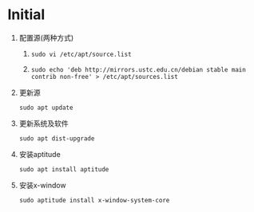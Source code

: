 # Initial

1. 配置源(两种方式)

   1. `sudo vi /etc/apt/source.list`

   2. `sudo echo 'deb http://mirrors.ustc.edu.cn/debian stable main contrib non-free' > /etc/apt/sources.list`

2. 更新源

	`sudo apt update`

3. 更新系统及软件

	`sudo apt dist-upgrade`

4. 安装aptitude
   
	`sudo apt install aptitude`

5. 安装x-window
   
	`sudo aptitude install x-window-system-core`